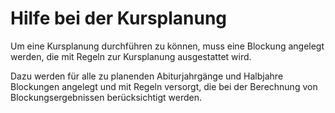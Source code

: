 # Hilfe bei der Kursplanung

Um eine Kursplanung durchführen zu können, muss eine Blockung angelegt werden, die mit Regeln zur Kursplanung ausgestattet wird.

Dazu werden für alle zu planenden Abiturjahrgänge und Halbjahre Blockungen angelegt und mit Regeln versorgt, die bei der Berechnung von Blockungsergebnissen berücksichtigt werden.

